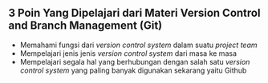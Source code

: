 <!-- Headings -->
## 3 Poin Yang Dipelajari dari Materi Version Control and Branch Management (Git)
* Memahami fungsi dari _version control system_ dalam suatu _project team_
* Mempelajari jenis jenis _version control system_ dari masa ke masa
* Mempelajari segala hal yang berhubungan dengan salah satu _version control system_ yang paling banyak digunakan sekarang yaitu Github

